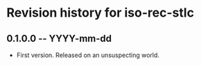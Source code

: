 # Revision history for iso-rec-stlc

## 0.1.0.0 -- YYYY-mm-dd

* First version. Released on an unsuspecting world.

